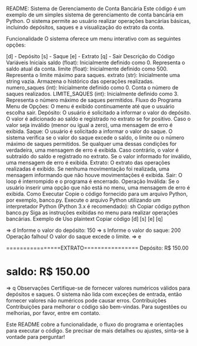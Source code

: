 README: Sistema de Gerenciamento de Conta Bancária
Este código é um exemplo de um simples sistema de gerenciamento de conta bancária em Python. O sistema permite ao usuário realizar operações bancárias básicas, incluindo depósitos, saques e a visualização do extrato da conta.

Funcionalidade
O sistema oferece um menu interativo com as seguintes opções:

[d] - Depósito
[s] - Saque
[e] - Extrato
[q] - Sair
Descrição do Código
Variáveis Iniciais
saldo (float): Inicialmente definido como 0. Representa o saldo atual da conta.
limite (float): Inicialmente definido como 500. Representa o limite máximo para saques.
extrato (str): Inicialmente uma string vazia. Armazena o histórico das operações realizadas.
numero_saques (int): Inicialmente definido como 0. Conta o número de saques realizados.
LIMITE_SAQUES (int): Inicialmente definido como 3. Representa o número máximo de saques permitidos.
Fluxo do Programa
Menu de Opções: O menu é exibido continuamente até que o usuário escolha sair.
Depósito:
O usuário é solicitado a informar o valor do depósito.
O valor é adicionado ao saldo e registrado no extrato se for positivo.
Caso o valor seja inválido (menor ou igual a zero), uma mensagem de erro é exibida.
Saque:
O usuário é solicitado a informar o valor do saque.
O sistema verifica se o valor do saque excede o saldo, o limite ou o número máximo de saques permitidos.
Se qualquer uma dessas condições for verdadeira, uma mensagem de erro é exibida.
Caso contrário, o valor é subtraído do saldo e registrado no extrato.
Se o valor informado for inválido, uma mensagem de erro é exibida.
Extrato:
O extrato das operações realizadas é exibido.
Se nenhuma movimentação foi realizada, uma mensagem informando que não houve movimentações é exibida.
Sair:
O loop é interrompido e o programa é encerrado.
Operação Inválida:
Se o usuário inserir uma opção que não está no menu, uma mensagem de erro é exibida.
Como Executar
Copie o código fornecido para um arquivo Python, por exemplo, banco.py.
Execute o arquivo Python utilizando um interpretador Python (Python 3.x é recomendado):
sh
Copiar código
python banco.py
Siga as instruções exibidas no menu para realizar operações bancárias.
Exemplo de Uso
plaintext
Copiar código
[d]
[s]
[e]
[q]

=> d
Informe o valor do depósito: 150
=> s
Informe o valor do saque: 200
Operação falhou! O valor do saque excede o limite.
=> e

================EXTRATO================
Depósito: R$ 150.00

saldo: R$ 150.00
==========================================================
=> q
Observações
Certifique-se de fornecer valores numéricos válidos para depósitos e saques.
O sistema não lida com exceções de entrada, então fornecer valores não numéricos pode causar erros.
Contribuições
Contribuições para melhorar o código são bem-vindas. Para sugestões ou melhorias, por favor, entre em contato.

Este README cobre a funcionalidade, o fluxo do programa e orientações para executar o código. Se precisar de mais detalhes ou ajustes, sinta-se à vontade para perguntar!




